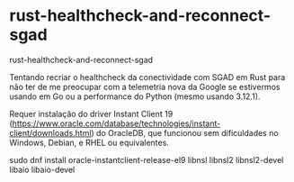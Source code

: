 # rust-healthcheck-and-reconnect-sgad
rust-healthcheck-and-reconnect-sgad

Tentando recriar o healthcheck da conectividade com SGAD em Rust para não ter de me preocupar com a telemetria nova da Google se estivermos usando em Go ou a performance do Python (mesmo usando 3.12.1).

Requer instalação do driver Instant Client 19 (https://www.oracle.com/database/technologies/instant-client/downloads.html) do OracleDB, que funcionou sem dificuldades no Windows, Debian, e RHEL ou equivalentes.

sudo dnf install oracle-instantclient-release-el9 libnsl libnsl2 libnsl2-devel libaio libaio-devel
